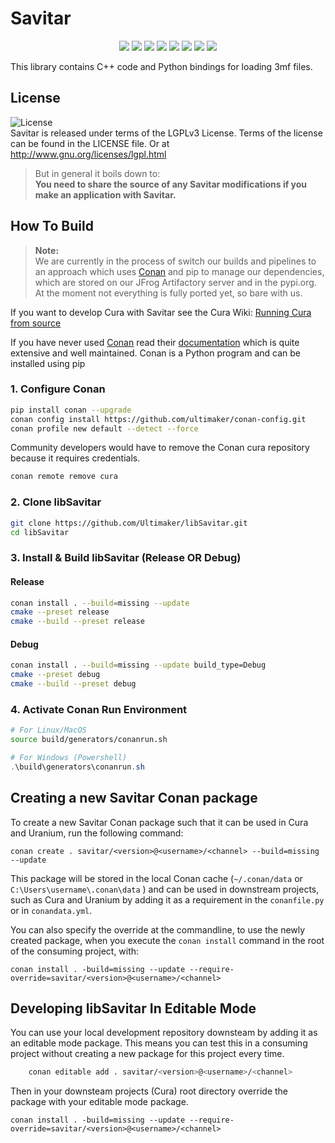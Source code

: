 # Savitar

<p align="center">
    <a href="https://github.com/Ultimaker/libSavitar/actions/workflows/conan-package.yml" alt="Conan Package">
        <img src="https://github.com/Ultimaker/libsavitar/actions/workflows/conan-package.yml/badge.svg" /></a>
    <a href="https://github.com/Ultimaker/libSavitar/actions/workflows/unit-test.yml" alt="Unit test">
        <img src="https://github.com/Ultimaker/libsavitar/actions/workflows/unit-test.yml/badge.svg" /></a>
    <a href="https://github.com/Ultimaker/libSavitar/issues" alt="Open Issues">
        <img src="https://img.shields.io/github/issues/ultimaker/libsavitar" /></a>
    <a href="https://github.com/Ultimaker/libSavitar/issues?q=is%3Aissue+is%3Aclosed" alt="Closed Issues">
        <img src="https://img.shields.io/github/issues-closed/ultimaker/libsavitar?color=g" /></a>
    <a href="https://github.com/Ultimaker/libSavitar/pulls" alt="Pull Requests">
        <img src="https://img.shields.io/github/issues-pr/ultimaker/libsavitar" /></a>
    <a href="https://github.com/Ultimaker/libSavitar/graphs/contributors" alt="Contributors">
        <img src="https://img.shields.io/github/contributors/ultimaker/libsavitar" /></a>
    <a href="https://github.com/Ultimaker/libSavitar" alt="Repo Size">
        <img src="https://img.shields.io/github/repo-size/ultimaker/libsavitar?style=flat" /></a>
    <a href="https://github.com/Ultimaker/libSavitar/blob/master/LICENSE" alt="License">
        <img src="https://img.shields.io/github/license/ultimaker/libsavitar?style=flat" /></a>
</p>

This library contains C++ code and Python bindings for loading 3mf files.

## License

![License](https://img.shields.io/github/license/ultimaker/libsavitar?style=flat)  
Savitar is released under terms of the LGPLv3 License. Terms of the license can be found in the LICENSE file. Or at
http://www.gnu.org/licenses/lgpl.html

> But in general it boils down to:  
> **You need to share the source of any Savitar modifications if you make an application with Savitar.**

## How To Build

> **Note:**  
> We are currently in the process of switch our builds and pipelines to an approach which uses [Conan](https://conan.io/)
> and pip to manage our dependencies, which are stored on our JFrog Artifactory server and in the pypi.org.
> At the moment not everything is fully ported yet, so bare with us.

If you want to develop Cura with Savitar see the Cura Wiki: [Running Cura from source](https://github.com/Ultimaker/Cura/wiki/Running-Cura-from-Source)

If you have never used [Conan](https://conan.io/) read their [documentation](https://docs.conan.io/en/latest/index.html)
which is quite extensive and well maintained. Conan is a Python program and can be installed using pip

### 1. Configure Conan

```bash
pip install conan --upgrade
conan config install https://github.com/ultimaker/conan-config.git
conan profile new default --detect --force
```

Community developers would have to remove the Conan cura repository because it requires credentials.
```bash
conan remote remove cura
```

### 2. Clone libSavitar
```bash
git clone https://github.com/Ultimaker/libSavitar.git
cd libSavitar
```

### 3. Install & Build libSavitar (Release OR Debug)

#### Release
```bash
conan install . --build=missing --update
cmake --preset release
cmake --build --preset release
```

#### Debug

```bash
conan install . --build=missing --update build_type=Debug
cmake --preset debug
cmake --build --preset debug
```

### 4. Activate Conan Run Environment

```bash
# For Linux/MacOS
source build/generators/conanrun.sh
```

```powershell
# For Windows (Powershell)
.\build\generators\conanrun.sh
```

## Creating a new Savitar Conan package

To create a new Savitar Conan package such that it can be used in Cura and Uranium, run the following command:

```shell
conan create . savitar/<version>@<username>/<channel> --build=missing --update
```

This package will be stored in the local Conan cache (`~/.conan/data` or `C:\Users\username\.conan\data` ) and can be used in downstream
projects, such as Cura and Uranium by adding it as a requirement in the `conanfile.py` or in `conandata.yml`.

You can also specify the override at the commandline, to use the newly created package, when you execute the `conan install`
command in the root of the consuming project, with:


```shell
conan install . -build=missing --update --require-override=savitar/<version>@<username>/<channel>
```

## Developing libSavitar In Editable Mode

You can use your local development repository downsteam by adding it as an editable mode package.
This means you can test this in a consuming project without creating a new package for this project every time.

```bash
    conan editable add . savitar/<version>@<username>/<channel>
```

Then in your downsteam projects (Cura) root directory override the package with your editable mode package.  

```shell
conan install . -build=missing --update --require-override=savitar/<version>@<username>/<channel>
```

